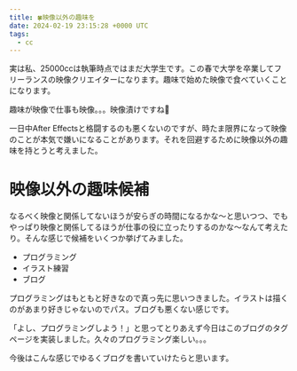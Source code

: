 ```yaml
---
title: 🍀映像以外の趣味を
date: 2024-02-19 23:15:28 +0000 UTC
tags:
  - cc
---
```


実は私、25000ccは執筆時点ではまだ大学生です。この春で大学を卒業してフリーランスの映像クリエイターになります。趣味で始めた映像で食べていくことになります。

趣味が映像で仕事も映像。。。映像漬けですね🧠

一日中After Effectsと格闘するのも悪くないのですが、時たま限界になって映像のことが本気で嫌いになることがあります。それを回避するために映像以外の趣味を持とうと考えました。

# 映像以外の趣味候補
なるべく映像と関係してないほうが安らぎの時間になるかな〜と思いつつ、でもやっぱり映像と関係してるほうが仕事の役に立ったりするのかな〜なんて考えたり。そんな感じで候補をいくつか挙げてみました。

- プログラミング
- イラスト練習
- ブログ

プログラミングはもともと好きなので真っ先に思いつきました。イラストは描くのがあまり好きじゃないのでパス。ブログも悪くない感じです。

「よし、プログラミングしよう！」と思ってとりあえず今日はこのブログのタグページを実装しました。久々のプログラミング楽しい。。。

今後はこんな感じでゆるくブログを書いていけたらと思います。